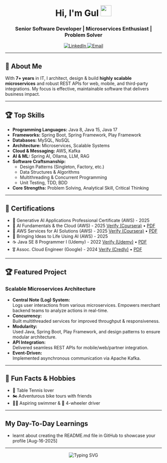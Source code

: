 <!-- GitHub Profile README for iamgul -->

<h1 align="center">Hi, I'm Gul <img src="https://media.giphy.com/media/hvRJCLFzcasrR4ia7z/giphy.gif" width="35"></h1>
<h3 align="center">Senior Software Developer | Microservices Enthusiast | Problem Solver</h3>

<p align="center">
  <a href="https://www.linkedin.com/in/iamgul/">
    <img src="https://img.shields.io/badge/LinkedIn-iamgul-blue?logo=linkedin" alt="LinkedIn">
  </a>
  <a href="mailto:iamgulmd@gmail.com">
    <img src="https://img.shields.io/badge/Email-iamgulmd@gmail.com-green?logo=gmail" alt="Email">
  </a>
</p>

---

## 🚀 About Me

With **7+ years** in IT, I architect, design & build **highly scalable microservices** and robust REST APIs for web, mobile, and third-party integrations. My focus is effective, maintainable software that delivers business impact.

---

## 🏆 Top Skills

- **Programming Languages:** Java 8, Java 15, Java 17
- **Frameworks:** Spring Boot, Spring Framework, Play Framework
- **Databases:** MySQL, NoSQL
- **Architecture:** Microservices, Scalable Systems
- **Cloud & Messaging:** AWS, Kafka
- **AI & ML:** Spring AI, Ollama, LLM, RAG
- **Software Craftsmanship:** 
  - Design Patterns (Singleton, Factory, etc.)
  - Data Structures & Algorithms
  - Multithreading & Concurrent Programming
  - Unit Testing, TDD, BDD
- **Core Strengths:** Problem Solving, Analytical Skill, Critical Thinking

---

## 📜 Certifications

-  🧠 Generative AI Applications Professional Certificate (AWS) - 2025  
-  🧠 AI Fundamentals & the Cloud (AWS) - 2025 [Verify (Coursera)](https://coursera.org/verify/Z63RVB8NRZ6M) • [PDF](./assets/certifications/coursera-ai-fundamentals-and-the-cloud.pdf)
-  🧠 AWS Services for AI Solutions (AWS) - 2025 [Verify (Coursera)](https://coursera.org/verify/U75JC5C2ETM8) • [PDF](./assets/certifications/coursera-aws-services-for-ai-solutions.pdf)
-  🧠 Bringing Ideas to Life Using AI (AWS) - 2025
-  ☕️ Java SE 8 Programmer I (Udemy) - 2022 [Verify (Udemy)](https://www.udemy.com/certificate/UC-63e0a549-f4c4-46d0-82f0-aff9e2cda792/) • [PDF](./assets/certifications/udemy-oracle-java-8-ertification.pdf)
-  🎖️ Assoc. Cloud Engineer (Google) - 2024 [Verify (Credly)](https://www.credly.com/badges/193d451a-f9dd-499a-8814-9dbf83dfcac3) • [PDF](./assets/certifications/google-cloud-associate.pdf)

---

## 🏆 Featured Project

### Scalable Microservices Architecture

- **Central Note (Log) System:**  
  Logs user interactions from various microservices. Empowers merchant backend teams to analyze actions in real-time.
- **Concurrency:**  
  Built multithreaded services for improved throughput & responsiveness.
- **Modularity:**  
  Used Java, Spring Boot, Play Framework, and design patterns to ensure modular architecture.
- **API Integration:**  
  Delivered seamless REST APIs for mobile/web/partner integration.
- **Event-Driven:**  
  Implemented asynchronous communication via Apache Kafka.

---

## 🎉 Fun Facts & Hobbies

- 🏓 Table Tennis lover
- 🏍️ Adventurous bike tours with friends
- 🏊‍♂️ Aspiring swimmer & 🚗 4-wheeler driver

---

## My Day-To-Day Learnings

- learnt about creating the README.md file in GitHub to showcase your profile [Aug-16-2025]


---

<p align="center">
  <img src="https://readme-typing-svg.herokuapp.com?font=Roboto&duration=3000&color=00BFFF&center=true&vCenter=true&lines=Let's+build+impactful+software+together!;Always+learning+%26+exploring+new+tech!" alt="Typing SVG" />
</p>

